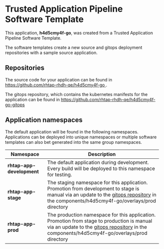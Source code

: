 # Trusted Application Pipeline Software Template

This application, **h4d5cmy4f-go**, was created from a Trusted Application Pipeline Software Template.

The software templates create a new source and gitops deployment repositories with a sample source application. 

## Repositories

The source code for your application can be found in [https://github.com/rhtap-rhdh-qe/h4d5cmy4f-go ](https://github.com/rhtap-rhdh-qe/h4d5cmy4f-go ).
 
The gitops repository, which contains the kubernetes manifests for the application can be found in 
[https://github.com/rhtap-rhdh-qe/h4d5cmy4f-go-gitops ](https://github.com/rhtap-rhdh-qe/h4d5cmy4f-go-gitops ) 

## Application namespaces 

The default application will be found in the following namespaces. Applications can be deployed into unique namespaces or multiple software templates can also bet generated into the same group namespaces.  

|  Namespace   |  Description   |  
| -------- | -------- |   
| **rhtap-app-development** | The default application during development. Every build will be deployed to this namespace for testing. | 
| **rhtap-app-stage** | The staging namespace for this application. Promotion from development to stage is manual via an update to the [gitops repository](https://github.com/rhtap-rhdh-qe/h4d5cmy4f-go-gitops ) in the components/h4d5cmy4f-go/overlays/prod directory |  
| **rhtap-app-prod** | The production namespace for this application. Promotion from stage to production is manual via an update to the [gitops repository](https://github.com/rhtap-rhdh-qe/h4d5cmy4f-go-gitops ) in the components/h4d5cmy4f-go/overlays/prod directory | 
